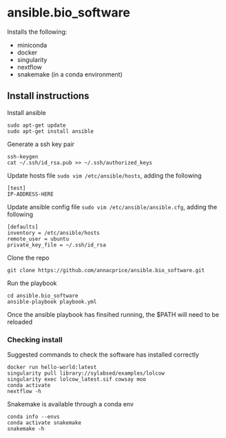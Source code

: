 # ansible.bio_software
Installs the following:
* miniconda
* docker 
* singularity
* nextflow
* snakemake (in a conda environment)

## Install instructions
Install ansible
```
sudo apt-get update
sudo apt-get install ansible
```
Generate a ssh key pair
```
ssh-keygen
cat ~/.ssh/id_rsa.pub >> ~/.ssh/authorized_keys
```
Update hosts file `sudo vim /etc/ansible/hosts`, adding the following
```
[test]
IP-ADDRESS-HERE
```
Update ansible config file `sudo vim /etc/ansible/ansible.cfg`, adding the following
```
[defaults]
inventory = /etc/ansible/hosts
remote_user = ubuntu
private_key_file = ~/.ssh/id_rsa 
```
Clone the repo
```
git clone https://github.com/annacprice/ansible.bio_software.git
```
Run the playbook
```
cd ansible.bio_software
ansible-playbook playbook.yml
```
Once the ansible playbook has finsihed running, the $PATH will need to be reloaded

### Checking install
Suggested commands to check the software has installed correctly
```
docker run hello-world:latest
singularity pull library://sylabsed/examples/lolcow
singularity exec lolcow_latest.sif cowsay moo
conda activate
nextflow -h
```
Snakemake is available through a conda env
```
conda info --envs
conda activate snakemake
snakemake -h
```
